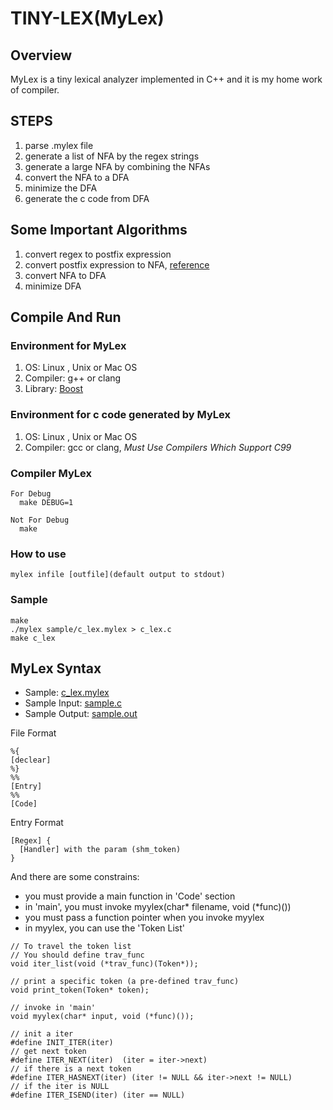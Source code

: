 TINY-LEX(MyLex)
========

Overview
--------

MyLex is a tiny lexical analyzer implemented in C++ and it is my home work of
compiler.

STEPS
-----
1. parse .mylex file
2. generate a list of NFA by the regex strings
3. generate a large NFA by combining the NFAs
4. convert the NFA to a DFA
5. minimize the DFA
6. generate the c code from DFA

Some Important Algorithms
-------------------------
1. convert regex to postfix expression
2. convert postfix expression to NFA, [reference](http://swtch.com/~rsc/regexp/regexp1.html)
3. convert NFA to DFA
4. minimize DFA

Compile And Run
---------------

### Environment for MyLex

1. OS: Linux , Unix or Mac OS
2. Compiler: g++ or clang
3. Library: [Boost](http://www.boost.org/)

### Environment for c code generated by MyLex

1. OS: Linux , Unix or Mac OS
2. Compiler: gcc or clang, *Must Use Compilers Which Support C99*

### Compiler MyLex

```
For Debug
  make DEBUG=1

Not For Debug
  make
```

### How to use

```
mylex infile [outfile](default output to stdout)
```

### Sample
```
make
./mylex sample/c_lex.mylex > c_lex.c
make c_lex
```

MyLex Syntax
------------

* Sample: [c_lex.mylex](https://github.com/sheimi/tiny-lex/blob/master/sample/c_lex.mylex)
* Sample Input: [sample.c](https://github.com/sheimi/tiny-lex/blob/master/sample/sample.c)
* Sample Output: [sample.out](https://github.com/sheimi/tiny-lex/blob/master/sample/sample.out)

File Format
```
%{
[declear]
%}
%%
[Entry]
%%
[Code]
```

Entry Format

```
[Regex] {
  [Handler] with the param (shm_token)
}
```

And there are some constrains:
* you must provide a main function in 'Code' section
* in 'main', you must invoke myylex(char* filename, void (*func)())
* you must pass a function pointer when you invoke myylex
* in myylex, you can use the 'Token List'

```
// To travel the token list
// You should define trav_func
void iter_list(void (*trav_func)(Token*));

// print a specific token (a pre-defined trav_func)
void print_token(Token* token);

// invoke in 'main'
void myylex(char* input, void (*func)());

// init a iter
#define INIT_ITER(iter) 
// get next token
#define ITER_NEXT(iter)  (iter = iter->next)
// if there is a next token
#define ITER_HASNEXT(iter) (iter != NULL && iter->next != NULL)
// if the iter is NULL
#define ITER_ISEND(iter) (iter == NULL)
```
